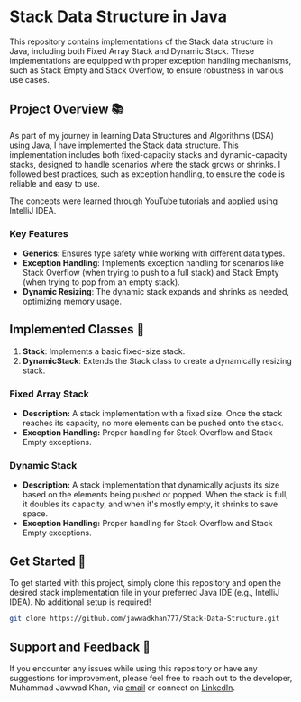 # Stack Data Structure in Java

This repository contains implementations of the Stack data structure in Java, including both Fixed Array Stack and Dynamic Stack. These implementations are equipped with proper exception handling mechanisms, such as Stack Empty and Stack Overflow, to ensure robustness in various use cases.

## Project Overview 📚

As part of my journey in learning Data Structures and Algorithms (DSA) using Java, I have implemented the Stack data structure. This implementation includes both fixed-capacity stacks and dynamic-capacity stacks, designed to handle scenarios where the stack grows or shrinks. I followed best practices, such as exception handling, to ensure the code is reliable and easy to use.

The concepts were learned through YouTube tutorials and applied using IntelliJ IDEA.

### Key Features
- **Generics**: Ensures type safety while working with different data types.
- **Exception Handling**: Implements exception handling for scenarios like Stack Overflow (when trying to push to a full stack) and Stack Empty (when trying to pop from an empty stack).
- **Dynamic Resizing**: The dynamic stack expands and shrinks as needed, optimizing memory usage.

## Implemented Classes 📂
1. **Stack**: Implements a basic fixed-size stack.
2. **DynamicStack**: Extends the Stack class to create a dynamically resizing stack.

### Fixed Array Stack
- **Description:** A stack implementation with a fixed size. Once the stack reaches its capacity, no more elements can be pushed onto the stack.
- **Exception Handling:** Proper handling for Stack Overflow and Stack Empty exceptions.

### Dynamic Stack
- **Description:** A stack implementation that dynamically adjusts its size based on the elements being pushed or popped. When the stack is full, it doubles its capacity, and when it's mostly empty, it shrinks to save space.
- **Exception Handling:** Proper handling for Stack Overflow and Stack Empty exceptions.

## Get Started 🚀

To get started with this project, simply clone this repository and open the desired stack implementation file in your preferred Java IDE (e.g., IntelliJ IDEA). No additional setup is required!

```bash
git clone https://github.com/jawwadkhan777/Stack-Data-Structure.git
```

## Support and Feedback 📧

If you encounter any issues while using this repository or have any suggestions for improvement, please feel free to reach out to the developer, Muhammad Jawwad Khan, via [email](mailto:m.jawwadkhan777@gmail.com) or connect on [LinkedIn](https://www.linkedin.com/in/jawwadkhan777/).